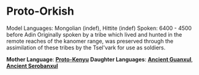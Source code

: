 # Proto-Orkish
Model Languages: Mongolian (indef), Hittite (indef)
Spoken: 6400 - 4500 before Adin
Originally spoken by a tribe which lived and hunted in the remote reaches of the kanomer range, was preserved through the assimilation of these tribes by the Tsel'vark for use as soldiers.

**Mother Language**: [**Proto-Kenyu**](lexicon/future-targets/languages/proto-kenyu.md)
**Daughter Languages**: [**Ancient Guanxul**](lexicon/future-targets/languages/ancient-guanxul.md), [**Ancient Serobanxul**](lexicon/future-targets/languages/ancient-serobanxul.md)
